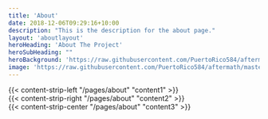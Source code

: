 ```yaml
---
title: 'About'
date: 2018-12-06T09:29:16+10:00
description: "This is the description for the about page."
layout: 'aboutlayout'
heroHeading: 'About The Project'
heroSubHeading: ""
heroBackground: 'https://raw.githubusercontent.com/PuertoRico584/aftermath/master/public/assets/images/about-hero.jpg'
image: 'https://raw.githubusercontent.com/PuertoRico584/aftermath/master/public/assets/images/about-hero.jpg'
---
```


<div>
{{< content-strip-left "/pages/about" "content1" >}}
</div>
<div>
{{< content-strip-right "/pages/about" "content2" >}}
</div>
<div>
{{< content-strip-center "/pages/about" "content3" >}}
</div>
